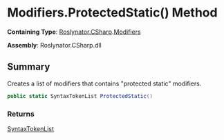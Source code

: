 # Modifiers\.ProtectedStatic\(\) Method

**Containing Type**: [Roslynator.CSharp](../../README.md)\.[Modifiers](../README.md)

**Assembly**: Roslynator\.CSharp\.dll

## Summary

Creates a list of modifiers that contains "protected static" modifiers\.

```csharp
public static SyntaxTokenList ProtectedStatic()
```

### Returns

[SyntaxTokenList](https://docs.microsoft.com/en-us/dotnet/api/microsoft.codeanalysis.syntaxtokenlist)

